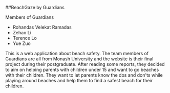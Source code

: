 ##BeachGaze by Guardians

Members of Guardians
- Rohandas Velekat Ramadas
- Zehao Li
- Terence Lo
- Yue Zuo

This is a web application about beach safety. The team members of 
Guardians are all from Monash University and the website is their
final project during their postgraduate. After reading some reports, 
they decided to aim on helping parents with children under 15 and want 
to go beaches with their children. They want to let parents know the 
dos and don'ts while playing around beaches and help them to find a
safest beach for their children.